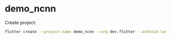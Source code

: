# demo_ncnn

Create project:

```bash
flutter create --project-name demo_ncnn --org dev.flutter --android-language java --ios-language objc --platforms=android,ios,linux demo_ncnn
```
